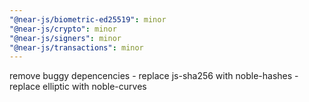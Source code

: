 ```yaml
---
"@near-js/biometric-ed25519": minor
"@near-js/crypto": minor
"@near-js/signers": minor
"@near-js/transactions": minor
---
```


remove buggy depencencies
    - replace js-sha256 with noble-hashes
    - replace elliptic with noble-curves
